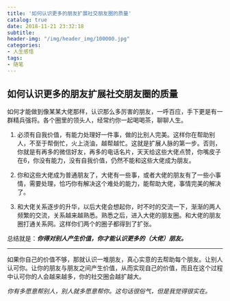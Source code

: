 ```yaml
---
title: '如何认识更多的朋友扩展社交朋友圈的质量'
catalog: true
date: 2018-11-21 23:32:18
subtitle:
header-img: "/img/header_img/100000.jpg"
categories:
- 人生感悟
tags:
- 随笔
---
```

## 如何认识更多的朋友扩展社交朋友圈的质量
如何才能做到像某某大佬那样，认识那么多厉害的朋友，一呼百应，手下更是有一群精兵强将。各个圈里的领头人，经常约你一起喝喝茶，聊聊人生。

1. 必须有自我价值，有能力处理好一件事，做的比别人完美。这样你在帮助别人，不至于帮倒忙，火上浇油，越帮越忙。这就是扩展人脉的第一步。否则，你就是有再多的微信好友，再多的电话名片，天天给这些大佬点赞，你嘴皮子在6，你没有能力，没有自我价值，仍然不能和这些大佬成为朋友。

2. 你和这些大佬成为普通朋友了，大佬有一些事，或者大佬的朋友有了一些小事情，需要处理，恰巧你有解决这个难处的能力，能帮助大佬，事情完美的解决了。

3. 和大佬关系逐步的升华，以后大佬会想起你，时不时的交流一下，渐渐的两人频繁的交流，关系越来越熟悉。熟悉之后，进入大佬的朋友圈。和大佬的朋友圈打通关系网。这样你们两个的圈子都得到了扩张。

总结就是：***你得对别人产生价值，你才能认识更多的（大佬）朋友。***

* * *

如果你自己的价值不够，那就认识一堆朋友，真心实意的去帮助每个朋友。让别人认可你。让你的朋友与朋友之间产生价值，从而实现自己的价值，而且在这个过程中认可你的人会越来越多，你的社交圈会越扩越大。

*你有多愿意帮别人，别人就多愿意帮你。这句话很俗气，但是我觉得很实在。*

